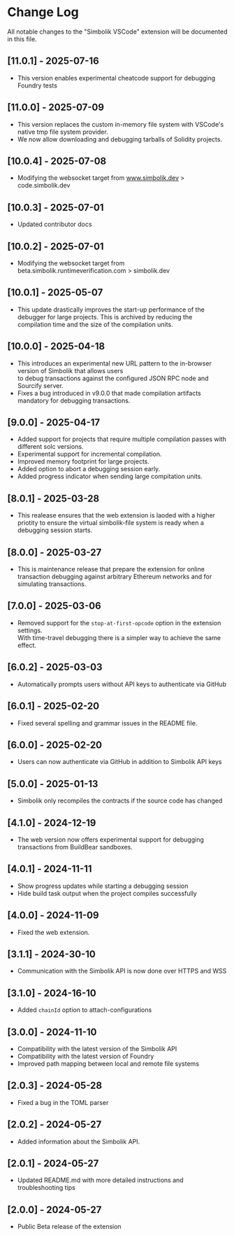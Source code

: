# Change Log

All notable changes to the "Simbolik VSCode" extension will be documented in this file.

## [11.0.1] - 2025-07-16

- This version enables experimental cheatcode support for debugging Foundry tests

## [11.0.0] - 2025-07-09

- This version replaces the custom in-memory file system with VSCode's native tmp file system provider.
- We now allow downloading and debugging tarballs of Solidity projects.

## [10.0.4] - 2025-07-08

- Modifying the websocket target from www.simbolik.dev > code.simbolik.dev

## [10.0.3] - 2025-07-01

- Updated contributor docs

## [10.0.2] - 2025-07-01

- Modifying the websocket target from beta.simbolik.runtimeverification.com > simbolik.dev

## [10.0.1] - 2025-05-07

- This update drastically improves the start-up performance of the debugger for large projects.
  This is archived by reducing the compilation time and the size of the compilation units.

## [10.0.0] - 2025-04-18

- This introduces an experimental new URL pattern to the in-browser version of Simbolik that allows users \
  to debug transactions against the configured JSON RPC node and Sourcify server.
- Fixes a bug introduced in v9.0.0 that made compilation artifacts mandatory for debugging transactions.

## [9.0.0] - 2025-04-17

- Added support for projects that require multiple compilation passes with different solc versions.
- Experimental support for incremental compilation.
- Improved memory footprint for large projects.
- Added option to abort a debugging session early.
- Added progress indicator when sending large compitation units.

## [8.0.1] - 2025-03-28

- This realease ensures that the web extension is laoded with a higher priotity to ensure the virtual simbolik-file system is ready when a debugging session starts.

## [8.0.0] - 2025-03-27

- This is maintenance release that prepare the extension for online transaction debugging
  against arbitrary Ethereum networks and for simulating transactions.

## [7.0.0] - 2025-03-06

- Removed support for the `stop-at-first-opcode` option in the extension settings. \
  With time-travel debugging there is a simpler way to achieve the same effect.

## [6.0.2] - 2025-03-03

- Automatically prompts users without API keys to authenticate via GitHub

## [6.0.1] - 2025-02-20

- Fixed several spelling and grammar issues in the README file.

## [6.0.0] - 2025-02-20

- Users can now authenticate via GitHub in addition to Simbolik API keys

## [5.0.0] - 2025-01-13

- Simbolik only recompiles the contracts if the source code has changed

## [4.1.0] - 2024-12-19

- The web version now offers experimental support for debugging transactions from BuildBear sandboxes.

## [4.0.1] - 2024-11-11

- Show progress updates while starting a debugging session
- Hide build task output when the project compiles successfully

## [4.0.0] - 2024-11-09

- Fixed the web extension.

## [3.1.1] - 2024-30-10

- Communication with the Simbolik API is now done over HTTPS and WSS

## [3.1.0] - 2024-16-10

- Added `chainId` option to attach-configurations

## [3.0.0] - 2024-11-10

- Compatibility with the latest version of the Simbolik API
- Compatibility with the latest version of Foundry
- Improved path mapping between local and remote file systems

## [2.0.3] - 2024-05-28

- Fixed a bug in the TOML parser

## [2.0.2] - 2024-05-27

- Added information about the Simbolik API.

## [2.0.1] - 2024-05-27

- Updated README.md with more detailed instructions and troubleshooting tips

## [2.0.0] - 2024-05-27

- Public Beta release of the extension
